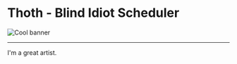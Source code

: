 # Thoth - Blind Idiot Scheduler

<img alt="Cool banner" src="https://github.com/user-attachments/assets/03fb52a2-7f51-4b60-96bc-9d433077e8c6" />
<hr/>
I'm a great artist.
